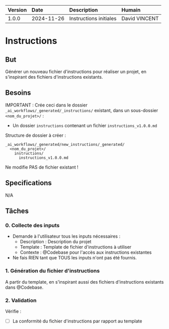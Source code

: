 | Version | Date | Description | Humain |
| :- | :- | :- | :- |
| 1.0.0 | 2024-11-26 | Instructions initiales | David VINCENT |

# Instructions

## But

Générer un nouveau fichier d'instructions pour réaliser un projet, en s'inspirant des fichiers d'instructions existants.

## Besoins

IMPORTANT : Crée ceci dans le dossier `_ai_workflows/_generated/_instructions/` existant, dans un sous-dossier `<nom_du_projet>/` :
- Un dossier `instructions` contenant un fichier `instructions_v1.0.0.md`

Structure de dossier à créer :
  ```
  _ai_workflows/_generated/new_instructions/_generated/
    <nom_du_projet>/
      instructions/
        instructions_v1.0.0.md
  ```
Ne modifie PAS de fichier existant !

## Specifications

N/A

## Tâches

### 0. Collecte des inputs
- Demande à l'utilisateur tous les inputs nécessaires :
  * Description : Description du projet
  * Template : Template de fichier d'instructions à utiliser
  * Contexte : @Codebase pour l'accès aux instructions existantes
- Ne fais RIEN tant que TOUS les inputs n'ont pas été fournis.

### 1. Génération du fichier d'instructions
A partir du template, en s'inspirant aussi des fichiers d'instructions existants dans @Codebase.

### 2. Validation
Vérifie :
- [ ] La conformité du fichier d'instructions par rapport au template
